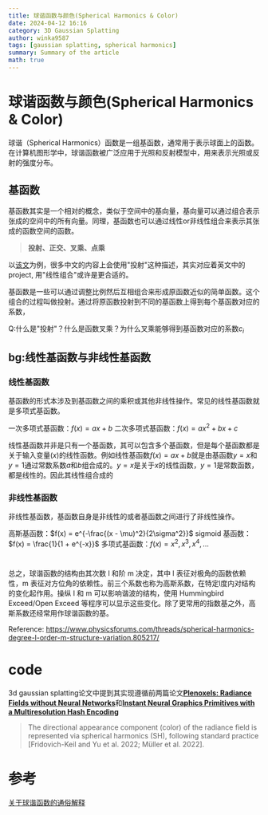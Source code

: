 ```yaml
---
title: 球谐函数与颜色(Spherical Harmonics & Color)
date: 2024-04-12 16:16
category: 3D Gaussian Splatting
author: winka9587
tags: [gaussian splatting, spherical harmonics]
summary: Summary of the article
math: true
---
```

# 球谐函数与颜色(Spherical Harmonics & Color)

球谐（Spherical Harmonics）函数是一组基函数，通常用于表示球面上的函数。在计算机图形学中，球谐函数被广泛应用于光照和反射模型中，用来表示光照或反射的强度分布。

## 基函数

基函数其实是一个相对的概念，类似于空间中的基向量，基向量可以通过组合表示张成的空间中的所有向量。同理，基函数也可以通过线性or非线性组合来表示其张成的函数空间的函数。

> **投射、正交、叉乘、点乘**

以[该文](https://zhuanlan.zhihu.com/p/649881002)为例，很多中文的内容上会使用"投射"这种描述，其实对应着英文中的project, 用"线性组合"或许是更合适的。

基函数是一些可以通过调整比例然后互相组合来形成原函数近似的简单函数。这个组合的过程叫做投射。通过将原函数投射到不同的基函数上得到每个基函数对应的系数，

Q:什么是"投射"？什么是函数叉乘？为什么叉乘能够得到基函数对应的系数$c_i$

## bg:线性基函数与非线性基函数

### 线性基函数
基函数的形式本涉及到基函数之间的乘积或其他非线性操作。常见的线性基函数就是多项式基函数。

一次多项式基函数：$f(x) = ax + b$
二次多项式基函数：$f(x) = ax^2 + bx + c$

线性基函数并非是只有一个基函数，其可以包含多个基函数，但是每个基函数都是关于输入变量($x$)的线性函数。例如线性基函数$f(x) = ax + b$就是由基函数$y=x$和$y=1$通过常数系数$a$和$b$组合成的。$y=x$是关于$x$的线性函数，$y=1$是常数函数，都是线性的。因此其线性组合成的

### 非线性基函数

非线性基函数，基函数自身是非线性的或者基函数之间进行了非线性操作。

高斯基函数：$f(x) = e^{-\frac{(x - \mu)^2}{2\sigma^2}}$
sigmoid 基函数：$f(x) = \frac{1}{1 + e^{-x}}$
多项式基函数：$f(x) = x^2, x^3, x^4, ...$

# 


总之，球谐函数的结构由其次数 l 和阶 m 决定，其中 l 表征对极角的函数依赖性，m 表征对方位角的依赖性。前三个系数也称为高斯系数，在特定l度内对结构的变化起作用。操纵 l 和 m 可以影响谐波的结构，使用 Hummingbird Exceed/Open Exceed 等程序可以显示这些变化。除了更常用的指数基之外，高斯系数还经常用作球谐函数的基。

Reference: https://www.physicsforums.com/threads/spherical-harmonics-degree-l-order-m-structure-variation.805217/

# code

3d gaussian splatting论文中提到其实现遵循前两篇论文[**Plenoxels: Radiance Fields without Neural Networks**](https://alexyu.net/plenoxels/)和[**Instant Neural Graphics Primitives with a Multiresolution Hash Encoding**](https://nvlabs.github.io/instant-ngp/)

> The directional appearance component (color) of the radiance field is represented via spherical harmonics (SH), following standard practice [Fridovich-Keil and Yu et al. 2022; Müller et al. 2022].

# 参考

[关于球谐函数的通俗解释](https://zhuanlan.zhihu.com/p/351289217)
